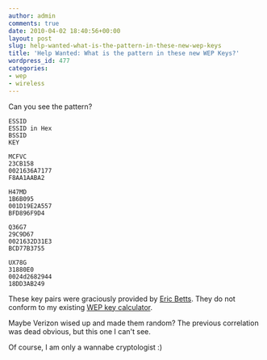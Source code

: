 ```yaml
---
author: admin
comments: true
date: 2010-04-02 18:40:56+00:00
layout: post
slug: help-wanted-what-is-the-pattern-in-these-new-wep-keys
title: 'Help Wanted: What is the pattern in these new WEP Keys?'
wordpress_id: 477
categories:
- wep
- wireless
---
```


Can you see the pattern?


    ESSID
    ESSID in Hex
    BSSID
    KEY
    
    MCFVC
    23CB158
    0021636A7177
    F8AA1AABA2
    
    H47MD
    1B6B095
    001D19E2A557
    BFD896F9D4
    
    Q36G7
    29C9D67
    0021632D31E3
    BCD77B3755
    
    UX78G
    31880E0
    0024d2682944
    18DD3AB249


These key pairs were graciously provided by [Eric Betts](http://ericbetts.org). They do not conform to my existing [WEP key calculator](/verizon-fios-wireless-key-calculator/).

Maybe Verizon wised up and made them random? The previous correlation was dead obvious, but this one I can't see.

Of course, I am only a wannabe cryptologist :)
